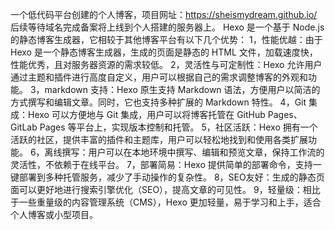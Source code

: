 一个低代码平台创建的个人博客，项目网址：https://sheismydream.github.io/
后续等待域名完成备案将上线到个人搭建的服务器上。
Hexo 是一个基于 Node.js 的静态博客生成器，它相较于其他博客平台有以下几个优势：
1，性能优越：由于 Hexo 是一个静态博客生成器，生成的页面是静态的 HTML 文件，加载速度快，性能优秀，且对服务器资源的需求较低。
2，灵活性与可定制性：Hexo 允许用户通过主题和插件进行高度自定义，用户可以根据自己的需求调整博客的外观和功能。
3，markdown 支持：Hexo 原生支持 Markdown 语法，方便用户以简洁的方式撰写和编辑文章。同时，它也支持多种扩展的 Markdown 特性。
4，Git 集成：Hexo 可以方便地与 Git 集成，用户可以将博客托管在 GitHub Pages、GitLab Pages 等平台上，实现版本控制和托管。
5，社区活跃：Hexo 拥有一个活跃的社区，提供丰富的插件和主题库，用户可以轻松地找到和使用各类扩展功能。
6，离线撰写：用户可以在本地环境中撰写、编辑和预览文章，保持工作流的灵活性，不依赖于在线平台。
7，部署简易：Hexo 提供简单的部署命令，支持一键部署到多种托管服务，减少了手动操作的复杂性。
8，SEO友好：生成的静态页面可以更好地进行搜索引擎优化（SEO），提高文章的可见性。
9，轻量级：相比于一些重量级的内容管理系统（CMS），Hexo 更加轻量，易于学习和上手，适合个人博客或小型项目。
